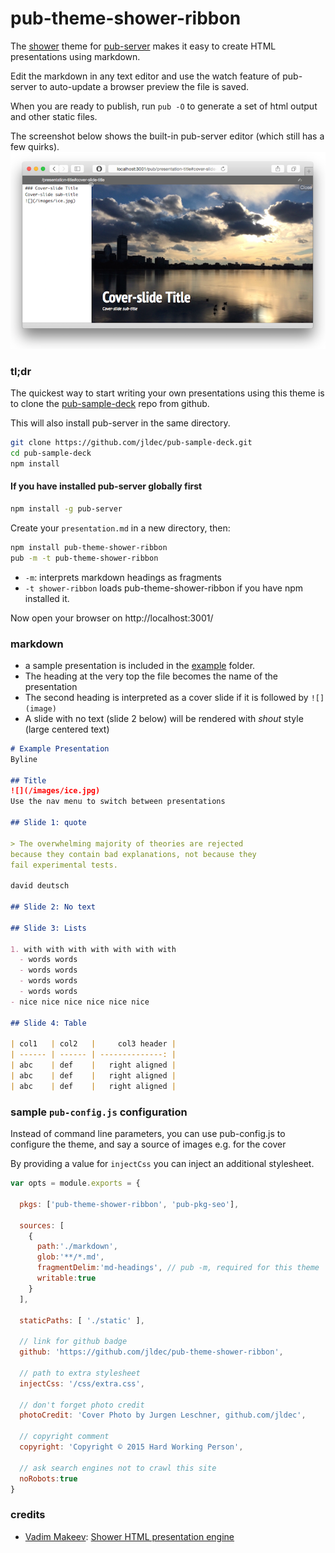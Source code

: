# pub-theme-shower-ribbon
The [shower](https://github.com/shower/shower) theme for
[pub-server](https://github.com/jldec/pub-server) makes it easy to create
HTML presentations using markdown.

Edit the markdown in any text editor and use the watch feature of pub-server to auto-update a browser preview the file is saved.

When you are ready to publish, run `pub -O` to generate a set of html output and other static files.

The screenshot below shows the built-in pub-server editor (which still has a few quirks).
![](images/shower-screen.png)

### tl;dr
The quickest way to start writing your own presentations using this theme is to clone the [pub-sample-deck](https://github.com/jldec/pub-server) repo from github.

This will also install pub-server in the same directory.

```sh
git clone https://github.com/jldec/pub-sample-deck.git
cd pub-sample-deck
npm install
```


#### If you have installed pub-server globally first

```sh
npm install -g pub-server
```
Create your `presentation.md` in a new directory, then:

```sh
npm install pub-theme-shower-ribbon
pub -m -t pub-theme-shower-ribbon
```

- `-m`: interprets markdown headings as fragments
- `-t shower-ribbon` loads pub-theme-shower-ribbon if you have npm installed it.


Now open your browser on http://localhost:3001/


### markdown
- a sample presentation is included in the [example](example) folder.
- The heading at the very top the file becomes the name of the presentation
- The second heading is interpreted as a cover slide if it is followed by `![](image)`
- A slide with no text (slide 2 below) will be rendered with *shout* style (large centered text)


```markdown
# Example Presentation
Byline

## Title
![](/images/ice.jpg)
Use the nav menu to switch between presentations

## Slide 1: quote

> The overwhelming majority of theories are rejected
because they contain bad explanations, not because they
fail experimental tests.

david deutsch

## Slide 2: No text

## Slide 3: Lists

1. with with with with with with with
  - words words
  - words words
  - words words
  - words words
- nice nice nice nice nice nice

## Slide 4: Table

| col1   | col2   |     col3 header |
| ------ | ------ | --------------: |
| abc    | def    |   right aligned |
| abc    | def    |   right aligned |
| abc    | def    |   right aligned |
```


### sample `pub-config.js` configuration

Instead of command line parameters, you can use pub-config.js to configure
the theme, and say a source of images e.g. for the cover

By providing a value for `injectCss` you can inject an additional stylesheet.

```js
var opts = module.exports = {

  pkgs: ['pub-theme-shower-ribbon', 'pub-pkg-seo'],

  sources: [
    {
      path:'./markdown',
      glob:'**/*.md',
      fragmentDelim:'md-headings', // pub -m, required for this theme
      writable:true
    }
  ],

  staticPaths: [ './static' ],

  // link for github badge
  github: 'https://github.com/jldec/pub-theme-shower-ribbon',

  // path to extra stylesheet
  injectCss: '/css/extra.css',

  // don't forget photo credit
  photoCredit: 'Cover Photo by Jurgen Leschner, github.com/jldec',

  // copyright comment
  copyright: 'Copyright © 2015 Hard Working Person',

  // ask search engines not to crawl this site
  noRobots:true
}
```


### credits
- [Vadim Makeev](https://github.com/pepelsbey):
  [Shower HTML presentation engine ](https://github.com/shower/shower)
